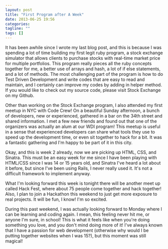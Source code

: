 ```yaml
---
layout: post
title: "First Program after A Week"
date: 2013-06-25 19:56
categories:
tagline: ""
tags: []
---
```


It has been awhile since I wrote my last blog post, and this is because I was spending a lot of time building my first legit ruby program, a stock exchange simulator that allows clients to purchase stocks with real-time market price for multiple portfolios. This program really pieces all the ruby concepts together for me, a better use of arrays and hash, a lot of if else statements, and a lot of methods. The most challenging part of the program is how to do Test Driven Development and write codes that are easy to read and maintain, and I certainly can improve my codes by adding in helper method. If you would like to check out my source code, please visit Stock Exchange on my Github.

Other than working on the Stock Exchange program, I also attended my first meetup in NYC with Code Crew! On a beautiful Sunday afternoon, a bunch of developers, new or experienced, gathered in a bar on the 34th street and shared information. I met a few new friends and found out that one of the organizers was actually an alum at our WDI program! This meetup is useful in a sense that experienced developers can share what tools they use to speed up the development time, or even sit together to hack for a bit. It was a fantastic gathering and I'm happy to be part of it in this city.

Okay, and this is week 2 already, now we are picking up HTML, CSS, and Sinatra. This must be an easy week for me since I have been playing with HTML/CSS since I was 14 or 15 years old, and Sinatra I've heard a lot about it before, but since I've been using Rails, I never really used it. It's not a difficult framework to implement anyway.

What I'm looking forward this week is tonight there will be another meet up called Hack Fest, where about 75 people come together and hack together! Also, I plan to join a Hackathon this weekend to just get more exposure to real projects. It will be fun, I know! I'm so excited.

During this past weekend, I was actually looking forward to Monday where I can be learning and coding again. I mean, this feeling never hit me, or anyone I'm sure, in school! This is what it feels like when you're doing something you love, and you don't mind doing more of it! I've always known that I have a passion for web development (otherwise why would I be putting together websites when I was 15?), but this moment was still magical!